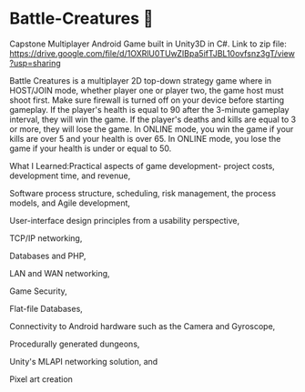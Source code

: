 # Battle-Creatures 👾
Capstone Multiplayer Android Game built in Unity3D in C#.
Link to zip file: https://drive.google.com/file/d/1OXRlU0TUwZIBpa5ifTJBL10ovfsnz3gT/view?usp=sharing

Battle Creatures is a multiplayer 2D top-down strategy game where in HOST/JOIN mode, whether player one or player two, the game host must shoot first. Make sure firewall is turned off on your device before starting gameplay. If the player's health is equal to 90 after the 3-minute gameplay interval, they will win the game. If the player's deaths and kills are equal to 3 or more, they will lose the game. In ONLINE mode, you win the game if your kills are over 5 and your health is over 65. In ONLINE mode, you lose the game if your health is under or equal to 50. 

What I Learned:Practical aspects of game development- project costs, development time, and revenue, 

Software process structure, scheduling, risk management, the process models, and Agile development, 

User-interface design principles from a usability perspective, 

TCP/IP networking, 

Databases and PHP,

LAN and WAN networking,

Game Security,

Flat-file Databases,

Connectivity to Android hardware such as the Camera and Gyroscope, 

Procedurally generated dungeons, 

Unity's MLAPI networking solution, and

Pixel art creation
